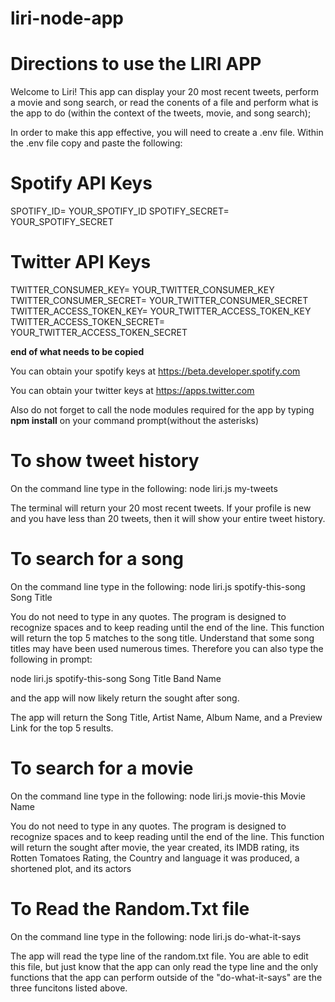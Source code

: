 # liri-node-app

# Directions to use the LIRI APP

Welcome to Liri! This app can display your 20 most recent tweets, perform a movie and song search, or read the conents of a file and
perform what is the app to do (within the context of the tweets, movie, and song search);

In order to make this app effective, you will need to create a .env file. Within the .env file copy and paste the following:

# Spotify API Keys

SPOTIFY_ID= YOUR_SPOTIFY_ID
SPOTIFY_SECRET= YOUR_SPOTIFY_SECRET


# Twitter API Keys

TWITTER_CONSUMER_KEY=	YOUR_TWITTER_CONSUMER_KEY
TWITTER_CONSUMER_SECRET= YOUR_TWITTER_CONSUMER_SECRET
TWITTER_ACCESS_TOKEN_KEY= 	YOUR_TWITTER_ACCESS_TOKEN_KEY
TWITTER_ACCESS_TOKEN_SECRET= YOUR_TWITTER_ACCESS_TOKEN_SECRET

**end of what needs to be copied**

You can obtain your spotify keys at https://beta.developer.spotify.com

You can obtain your twitter keys at https://apps.twitter.com


Also do not forget to call the node modules required for the app by typing **npm install** on your command prompt(without the asterisks)



# To show tweet history

On the command line type in the following: node liri.js my-tweets

The terminal will return your 20 most recent tweets. If your profile is new and you have less than 20 tweets,
then it will show your entire tweet history.


# To search for a song

On the command line type in the following: node liri.js spotify-this-song Song Title

You do not need to type in any quotes. The program is designed to recognize spaces and to keep reading until
the end of the line. This function will return the top 5 matches to the song title. Understand that some song
titles may have been used numerous times. Therefore you can also type the following in prompt:

node liri.js spotify-this-song Song Title Band Name

and the app will now likely return the sought after song.

The app will return the Song Title, Artist Name, Album Name, and a Preview Link for the top 5 results.

# To search for a movie

On the command line type in the following: node liri.js movie-this Movie Name

You do not need to type in any quotes. The program is designed to recognize spaces and to keep reading until
the end of the line. This function will return the sought after movie, the year created, its IMDB rating,
its Rotten Tomatoes Rating, the Country and language it was produced, a shortened plot, and its actors

# To Read the Random.Txt file

On the command line type in the following: node liri.js do-what-it-says

The app will read the type line of the random.txt file. You are able to edit this file, but just know that
the app can only read the type line and the only functions that the app can perform outside of
the "do-what-it-says" are the three funcitons listed above.